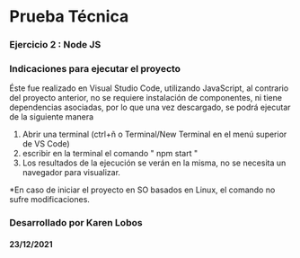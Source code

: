 # Prueba Técnica

### Ejercicio 2 : Node JS

### Indicaciones para ejecutar el proyecto
 
Éste fue realizado en Visual Studio Code, utilizando JavaScript, al contrario del proyecto anterior, no se requiere instalación de componentes, ni tiene dependencias asociadas, por lo que una vez descargado, se podrá ejecutar de la siguiente manera

1. Abrir una terminal (ctrl+ñ o Terminal/New Terminal en el menú superior de VS Code)
2. escribir en la terminal el comando " npm start "
3. Los resultados de la ejecución se verán en la misma, no se necesita un navegador para visualizar.


*En caso de iniciar el proyecto en SO basados en Linux, el comando no sufre modificaciones.

### Desarrollado por Karen Lobos

#### 23/12/2021
